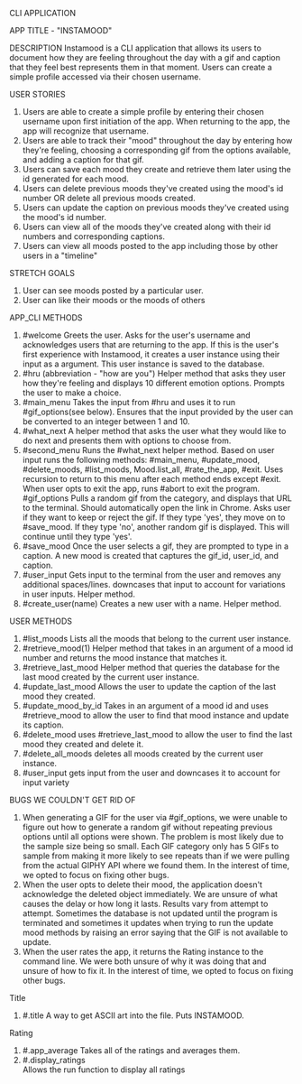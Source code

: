 CLI APPLICATION

APP TITLE - "INSTAMOOD"

DESCRIPTION
Instamood is a CLI application that allows its users to document how they are feeling throughout the day with a gif and caption that they feel best represents them in that moment. Users can create a simple profile accessed via their chosen username.

USER STORIES
1. Users are able to create a simple profile by entering their chosen username upon first initiation of the app. When returning to the app, the app will recognize that username.
2. Users are able to track their "mood" throughout the day by entering how they're feeling, choosing a corresponding gif from the options available, and adding a caption for that gif.
3.	Users can save each mood they create and retrieve them later using the id generated for each mood.
4. Users can delete previous moods they've created using the mood's id number OR  delete all previous moods created.
5. Users can update the caption on previous moods they've created using the mood's id number.
6.	Users can view all of the moods they've created along with their id numbers and corresponding captions.
7. Users can view all moods posted to the app including those by other users in a "timeline"


STRETCH GOALS
1. User can see moods posted by a particular user.
2. User can like their  moods or the moods of others
<!-- 3. User is able to rate their experience with Instamood.#COMPLETED -->
<!-- 4. Instamood is able to store and display all ratings from users. -->
<!-- 5. #average_ratings is able to produce an average of all user  ratings that updates whenever new ratings are entered. -->


APP_CLI METHODS
1. #welcome
    Greets the user. Asks for the user's username and acknowledges users that are returning to the app. If this is the user's first experience with Instamood, it creates a user instance using their input as a argument. This user instance is saved to the database.
2.  #hru (abbreviation - "how are you")
    Helper method that asks they user how they're feeling and displays 10 different emotion options. Prompts the user to make a choice.
3. #main_menu
    Takes the input from #hru and uses it to run #gif_options(see below). Ensures that the input provided by the user can be converted to an integer between 1 and 10.
4.  #what_next
    A helper method that asks the user what they would like to do next and presents them with options to choose from.
5. #second_menu
    Runs the #what_next helper method. Based on user input runs the following methods: #main_menu, #update_mood, #delete_moods, #list_moods, Mood.list_all, #rate_the_app, #exit. Uses recursion to return to this menu after each method ends except #exit. When user opts to exit the app, runs #abort to exit the program.
    #gif_options
    Pulls a random gif from the category, and displays that URL to the terminal. Should automatically open the link in Chrome.
    Asks user if they want to keep or reject the gif. If they type 'yes', they move on to #save_mood.
    If they type 'no', another random gif is displayed. This will continue until they type 'yes'.
7. #save_mood
    Once the user selects a gif, they are prompted to type in a caption. A new mood is created that captures the gif_id, user_id, and caption.
8. #user_input
    Gets input to the terminal from the user and removes any additional spaces/lines. downcases that input to account for variations in user inputs. Helper method.
9. #create_user(name)
    Creates a new user with a name. Helper method.


USER METHODS
1. #list_moods
    Lists all the moods that belong to the current user instance.
2. #retrieve_mood(1)
    Helper method that takes in an argument of a mood id number and returns the mood instance that matches it.
3. #retrieve_last_mood
    Helper method that queries the database for the last mood created by the current user instance.
4. #update_last_mood
    Allows the user to update the caption of the last mood they created.
5. #update_mood_by_id
    Takes in an argument of a mood id and uses #retrieve_mood to allow the user to find that mood instance and update its caption.
6. #delete_mood
    uses #retrieve_last_mood to allow the user to find the last mood they created and delete it.
7. #delete_all_moods
    deletes all moods created by the current user instance.
8. #user_input
    gets input from the user and downcases it to account for input variety
    
BUGS WE COULDN'T GET RID OF
1.  When generating a GIF for the user via #gif_options, we were unable to figure out how to generate a random gif without repeating previous options until all options were shown. The problem is most likely due to the sample size being so small. Each GIF category only has 5 GIFs to sample from making it more likely to see repeats than if we were pulling from the actual GIPHY API where we found them. In the interest of time, we opted to focus on fixing other bugs.
2. When the user opts to delete their mood, the application doesn't acknowledge the deleted object immediately. We are unsure of what causes the delay or how long it lasts. Results vary from attempt to attempt. Sometimes the database is not updated until the program is terminated and sometimes it updates when trying to run the update mood methods by raising an error saying that the GIF is not available to update.
3. When the user rates the app, it returns the Rating instance to the command line. We were both unsure of why it was doing that and unsure of how to fix it. In the interest of time, we opted to focus on fixing other bugs.

Title
1. #.title
  A way to get ASCII art into the file. Puts INSTAMOOD.

Rating
1. #.app_average
  Takes all of the ratings and averages them.
2. #.display_ratings  
  Allows the run function to display all ratings 
